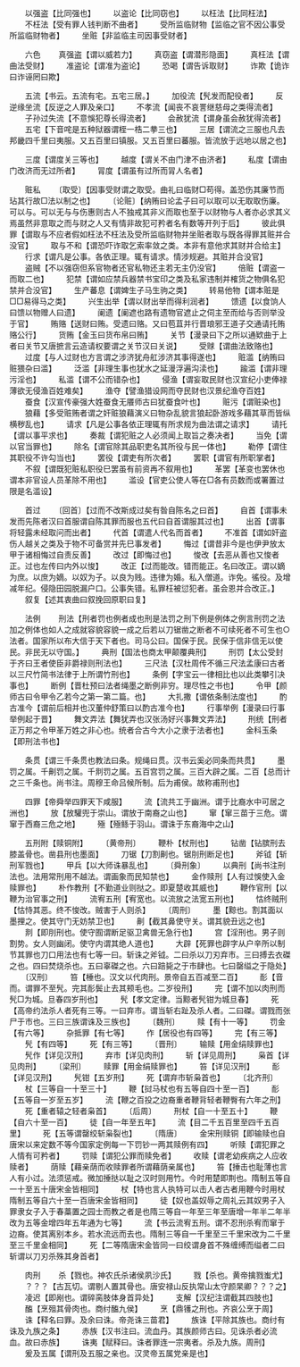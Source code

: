 <!-- { "loadSidebar": true } -->
　　以强盗【比同强也】
　　以盗论【比同窃也】
　　以枉法【比同枉法】
　　不枉法【受有罪人钱判断不曲者】
　　受所监临财物【监临之官不因公事受所监临财物者】
　　坐赃【非监临主司因事受财者】

　　六色
　　真强盗【谓以威若力】
　　真窃盗【谓潜形隐面】
　　真枉法【谓曲法受财】
　　准盗论【谓准为盗论】
　　恐喝【谓告诉取财】
　　诈欺【诡诈曰诈诬罔曰欺】

　　五流【书云。五流有宅。五宅三居。】
　　加役流【髠发而配役者】
　　反逆缘坐流【反逆之人罪及亲口】
　　不孝流【闻丧不哀詈继慈母之类得流者】
　　子孙过失流【不意悞犯尊长得流者】
　　会赦犹流【谓身虽会赦犹得流者】
　　五宅【下音咤是五种狱器谓桎一梏二拲三也】
　　三居【谓流之三服也凡去邦畿四千里曰夷服。又五百里曰镇服。又五百里曰蕃服。皆流放于远地以居之也】

　　三度【谓度关三等也】
　　越度【谓关不由门津不由济者】
　　私度【谓由门改济而无过所者】
　　冐度【谓虽有过所而冐人名者】

　　赃私
　　〔取受〕【因事受财谓之取受。曲礼曰临财□苟得。盖恐伤其廉节而玷其行故□法以制之也】
　　〔论赃〕【纳贿曰论孟子曰可以取可以无取取伤廉。可以与。可以无与与伤惠则古人不独戒其非义而取也至于以财物与人者亦必求其义焉虽然非意取之而与财之人又有情非故犯可矜者名有数等开列于后】
　　彼此俱罪【谓取与不应者假如枉法不枉法及受所监临财物并坐赃者取与既各得罪其赃并合没官】
　　取与不和【谓恐吓诈取乞索率敛之类。本非有意他求其财并合给主】
　　行求【谓凡是公事。各依正理。辄有请求。情涉规避。其赃并合没官】
　　盗贼【不以强窃但系官物者还官私物还主若无主仍没官】
　　倍赃【谓盗一而取二也】
　　犯禁【谓如应禁兵器禁书宝印之类及私家违制并榷货之物俱名犯禁并合没官】
　　生产蕃息【谓婢生子马生驹之类】
　　转易他物【谓本赃是□□易得马之类】
　　兴生出举【谓以财出举而得利润者】
　　馈遗【以食饷人曰馈以物赠人曰遗】
　　阑遗【阑遮也路有遗物官遮止之伺主至而给与否则举没于官】
　　贿赂【送财曰贿。受遗曰赂。又曰苞苴并行晋琅邪王道子交通请托贿赂公行】
　　货贿【金玉曰货布帛曰贿】
　　关节【漫录曰下之所以通欵曲于上者曰关节又唐摭言云造请权要谓之关节汉曰关说】
　　受赇【谓曲法致赂也】
　　过度【与人过财也方言谓之涉济犹舟舡涉济其事得遂也】
　　赃滥【纳贿曰赃猥杂曰滥】
　　泛滥【非理生事也犹水之延漫浮遍沟渎也】
　　踰滥【谓非理污淫也】
　　私滥【谓不公而错杂也】
　　侵渔【谓妄取民财也汉宣纪小吏俸禄薄欲无侵渔百姓难矣】
　　渔夺【譬渔猎设网而夺民财也汉景纪渔夺百姓】
　　蚕食【汉宣传豪强大姓蚕食无餍师古曰犹蚕食叶也】
　　赃污【谓赃染也】
　　狼藉【多受赃贿者谓之奸赃狼藉演义曰物杂乱貌言狼起卧游戏多藉其草而皆纵横秽乱也】
　　请求【凡是公事各依正理辄有所求规为曲法谓之请求】
　　请托【谓以事平求也】
　　奏裁【谓犯赃之人必须闻上取旨之奏决者】
　　当免【谓以官当罪也】
　　除名【谓官除其品职吏名其所役与民一体也】
　　勒停【谓住其职役不许勾当也】
　　罢役【谓吏有所次者】
　　罢职【谓官有所职掌者】
　　不叙【谓既犯赃私职役巳罢虽有前资再不叙用也】
　　革罢【革变也罢休也谓本非官设人员革除不用也】
　　滥设【官吏公使人等在□各有员数而或署置过限是名滥设】

　　首过
　　〔回首〕【过而不改斯成过矣有昝自陈名之曰首】
　　自首【谓事未发而先陈者汉曰首服谓自陈其罪而服也五代曰自首谓服其过也】
　　出首【谓事将轻露未经取问而出者】
　　代首【谓遣人代名而首者】
　　不准首【谓如奸盗伤人越关之类及于物不可备赏并先巳事发者】
　　悔过【谓昔非今是也伊尹放太甲于诸相悔过自责反善】
　　改过【即悔过也】
　　悛改【去恶从善也又悛者正。过也左传曰内外以悛】
　　改正【过而能改。错而能正。名曰改正。谓以嫡为庶。以庶为嫡。以奴为子。以良为贱。违律为婚。私入僧道。诈免。徭役。及增减年纪。侵隐田园脱漏户口。公事失错。私罪枉被愆犯者。虽会恩并合改正。】
　　叙复【述其衷曲曰叙挽回原职曰复】

　　法例
　　刑法【刑者罚也例者成也刑是法罚之刑下例是例体之例言刑罚之法加之例体也如人之成就容貌容貌一成之后若以刀锯凿之断者不可续死者不可生也○法者。国家所以布大信于天下者也。司马公曰。国保于民。民保于信非信无以使民。非民无以守国。】
　　典刑【国法也商太甲颠覆典刑】
　　刑罚【太公受封于齐曰王者使臣非爵禄则刑法也】
　　三尺法【汉杜周传不循三尺法孟康曰古者以三尺竹简书法律于上所谓竹刑也】
　　条例【字宝云一律相比也以此类攀引决事也】
　　断例【晋杜预曰法者绳墨之断例非穷。理尽性之书也】
　　令甲【颜师古曰令甲令乙若今之第一第二篇。也】
　　大扎撒【谓依条制法度也】
　　酌古准今【谓前后相并也汉董仲舒策曰以酌古准今也】
　　行事举例【漫录曰行事举例起于晋】
　　舞文弄法【舞犹弄也汉张汤好兴事舞文弄法】
　　刑统【刑者正万邦之令甲革万姓之非心也。统者合古今大小之隶于法者也】
　　金科玉条【即刑法书也】

　　条贯【谓三千条贯也教法曰条。规绳曰贯。汉书云奚必同条而共贯】
　　墨罚之属。千劓罚之属。千剕罚之属。五百宫罚之属。三百大辟之属。二百【总而计之三千条也。尚书注。周穆王命吕候所制。后为甫侯。故称甫刑也】

　　四罪【帝舜举四罪天下咸服】
　　流【流共工于幽洲。谓于比裔水中可居之洲也】
　　放【放驩兜于崇山。谓放于南裔之山也】
　　窜【窜三苗于三危。谓窜于西裔三危之地】
　　殛【殛鲧于羽山。谓诛于东裔海中之山】

　　五刑附【赎铜附】
　　〔黄帝刑〕
　　鞭朴【杖刑也】
　　钻凿【钻膑刑去膝盖骨也。凿县刑也墨面】
　　刀锯【刀割劓也。锯刖刑断足也】
　　斧钺【斩刑军戮也】
　　甲兵【以大师诛暴乱也】
　　〔舜刑象〕
　　以典刑【尚书注刑法也。法用常刑用不越法。谓画象而民知禁也】
　　金作赎刑【人有过悞使入金赎罪也】
　　朴作教刑【不勤道业则挞之。即夏楚收其威也】
　　鞭作官刑【以鞭为治官事之刑】
　　流宥五刑【宥宽也。以流放之法宽五刑也】
　　怙终贼刑【怙恃其恶。终不悛改。贼害于人则杀】
　　〔周刑〕
　　墨【黥也。割其面以墨捚之。使其守门无妨禁卫也】
　　劓【截其鼻使守关。谓其貌丑远之也】
　　剕【即刖刑也。使守囿谓断足驱卫禽兽无急行也】
　　宫【淫刑也。男子则割势。女人则幽闭。使守内谓其绝人道也】
　　大辟【死罪也辟字从户辛所以制节其罪也刀口用法也有七等一曰。斩诛之斧钺。二曰杀以刀刃弃市。三曰搏去衣磔之也。四曰焚烧杀也。五曰辜磔之也。六曰踣毙之于市肆也。七曰罄缢之于隐处】
　　〔汉刑〕
　　笞【棰也。汉文以代肉刑。景帝自五百减至二百】
　　耏【音而。谓罪不至髠。完其耏鬓止去其颊毛也。二岁役刑】
　　完【谓不加以肉刑而髠□为城。旦春四岁刑也】
　　髠【孝文定律。当黥者髠钳为城旦春】
　　死【高帝约法杀人者死有三等。一曰弃市。谓当斩右趾及杀人者。二曰磔。谓戮而张尸于市也。三曰三族谓诛及三族也】
　　〔魏刑〕
　　赎【有十一等】
　　罚金【有六等】
　　杂抵罪【有七等】
　　作【居役也有四等】
　　完【有三等】
　　髠【有四等】
　　死【有三等】
　　〔晋刑〕
　　输赎【用金绢赎罪也】
　　髠作【详见汉刑】
　　弃市【详见肉刑】
　　斩【详见周刑】
　　枭首【详见肉刑】
　　〔梁刑〕
　　赎罪【用金绢赎罪也】
　　笞【详见汉刑】
　　耏【详见汉刑】
　　髠钳【五岁刑】
　　死【谓弃市斩枭首也】
　　〔北齐刑〕
　　杖【三等自一十至三十】
　　鞭【挝马杖也有五等自四十至一百】
　　耏【五等自一岁至五岁】
　　流【鞭之百投之边裔重者鞭背轻者鞭臀有六年之刑】
　　死【重者辕之轻者枭首】
　　〔后周〕
　　刑杖【自一十至五十】
　　鞭【自六十至一百】
　　徒【自一年至五年】
　　流【目二千五百里至四千五百里】
　　死【五等谓罄绞斩枭裂也】
　　〔隋唐〕
　　金宋刑赎铜【即输赎也自唐宋以来定数不等今国家定例每一下罚钞一两其赎例有四】
　　听赎【谓犯罪之人情有可矜者】
　　罚赎【谓犯公罪而赎免者】
　　收赎【谓老幼疾病之人应收赎者】
　　荫赎【藉亲荫而收赎罪者所谓藉荫亲属也】
　　笞【捶击也耻薄也言人有小过。法须惩戒。微加捶挞以耻之汉时则用竹。今时用楚即荆也。隋制五等自一十至五十唐宋金皆相同】
　　杖【特也言人执特可以击人者古者用鞭今时用杖隋制五等自六十至一百唐宋金皆相同】
　　徒【奴也盖奴辱之周礼云其奴男子入罪隶女子入于春藁置之园士而教之者是也隋三等自一年至三年至唐增一年半二年半改为五等金增四年五年通为七等】
　　流【书云流宥五刑。谓不忍刑杀宥而窜于边裔。使其离别本乡。若水流远而去也。隋制三等自一千里至三千里宋改为二千里至三千里金相同】
　　死【二等隋唐宋金皆同一曰绞谓身首不殊缠缚而缢者二曰斩谓以刀刃杀殊其身首者】

　　肉刑
　　杀【戮也。神农氏杀诸侯夙沙氏】
　　戮【杀也。黄帝擒戮蚩尤】
　　？？？【古瓦切。谓剔人置其骨也。唐安禄山反执常山太守颜杲卿？？？之】
　　凌迟【即剐也。谓碎脔肢体身首异处】
　　支解【汉纪注谓截其四肢也】
　　醢【烹殂其骨肉也。商纣醢九侯】
　　烹【鼎镬之刑也。齐哀公烹于周】
　　诛【释名曰罪。及余曰诛。帝尧诛三苗君】
　　族诛【平除其族也。商纣有诛及九族之条】
　　赤族【汉书注曰。流血丹。其族颜师古曰。见诛杀者必流血。故曰赤族】
　　诛夷【赋释曰。诛者罪连一宗夷者。杀及九族。周刑】
　　爰及五属【谓刑及五服之亲也。汉灵帝五属党亲是也】
